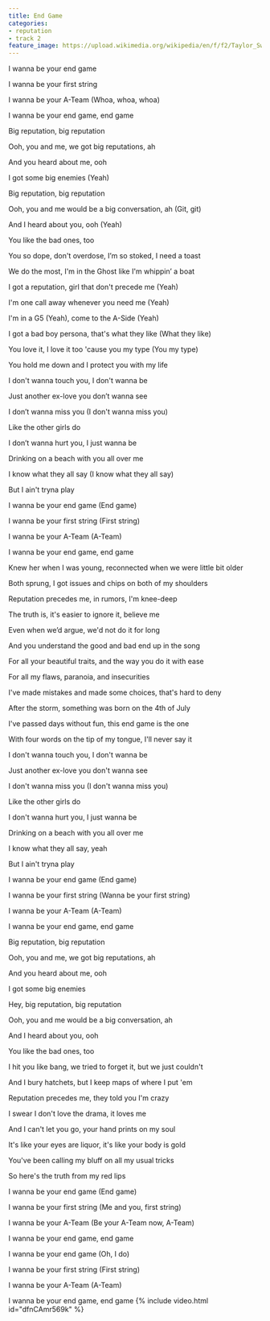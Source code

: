 ```yaml
---
title: End Game
categories:
- reputation
- track 2
feature_image: https://upload.wikimedia.org/wikipedia/en/f/f2/Taylor_Swift_-_Reputation.png
--- 
```

I wanna be your end game

I wanna be your first string

I wanna be your A-Team (Whoa, whoa, whoa)

I wanna be your end game, end game

Big reputation, big reputation

Ooh, you and me, we got big reputations, ah

And you heard about me, ooh

I got some big enemies (Yeah)

Big reputation, big reputation

Ooh, you and me would be a big conversation, ah (Git, git)

And I heard about you, ooh (Yeah)

You like the bad ones, too

You so dope, don't overdose, I’m so stoked, I need a toast

We do the most, I'm in the Ghost like I'm whippin’ a boat

I got a reputation, girl that don't precede me (Yeah)

I'm one call away whenever you need me (Yeah)

I'm in a G5 (Yeah), come to the A-Side (Yeah)

I got a bad boy persona, that's what they like (What they like)

You love it, I love it too 'cause you my type (You my type)

You hold me down and I protect you with my life

I don't wanna touch you, I don't wanna be

Just another ex-love you don’t wanna see

I don’t wanna miss you (I don't wanna miss you)

Like the other girls do

I don’t wanna hurt you, I just wanna be

Drinking on a beach with you all over me

I know what they all say (I know what they all say)

But I ain't tryna play

I wanna be your end game (End game)

I wanna be your first string (First string)

I wanna be your A-Team (A-Team)

I wanna be your end game, end game

Knew her when I was young, reconnected when we were little bit older

Both sprung, I got issues and chips on both of my shoulders

Reputation precedes me, in rumors, I'm knee-deep

The truth is, it's easier to ignore it, believe me

Even when we’d argue, we'd not do it for long

And you understand the good and bad end up in the song

For all your beautiful traits, and the way you do it with ease

For all my flaws, paranoia, and insecurities

I've made mistakes and made some choices, that's hard to deny

After the storm, something was born on the 4th of July

I've passed days without fun, this end game is the one

With four words on the tip of my tongue, I'll never say it

I don't wanna touch you, I don't wanna be

Just another ex-love you don't wanna see

I don't wanna miss you (I don't wanna miss you)

Like the other girls do

I don't wanna hurt you, I just wanna be

Drinking on a beach with you all over me

I know what they all say, yeah

But I ain't tryna play

I wanna be your end game (End game)

I wanna be your first string (Wanna be your first string)

I wanna be your A-Team (A-Team)

I wanna be your end game, end game

Big reputation, big reputation

Ooh, you and me, we got big reputations, ah

And you heard about me, ooh

I got some big enemies

Hey, big reputation, big reputation

Ooh, you and me would be a big conversation, ah

And I heard about you, ooh

You like the bad ones, too

I hit you like bang, we tried to forget it, but we just couldn't

And I bury hatchets, but I keep maps of where I put 'em

Reputation precedes me, they told you I'm crazy

I swear I don't love the drama, it loves me

And I can't let you go, your hand prints on my soul

It's like your eyes are liquor, it's like your body is gold

You've been calling my bluff on all my usual tricks

So here's the truth from my red lips

I wanna be your end game (End game)

I wanna be your first string (Me and you, first string)

I wanna be your A-Team (Be your A-Team now, A-Team)

I wanna be your end game, end game

I wanna be your end game (Oh, I do)

I wanna be your first string (First string)

I wanna be your A-Team (A-Team)

I wanna be your end game, end game
{% include video.html id="dfnCAmr569k" %}